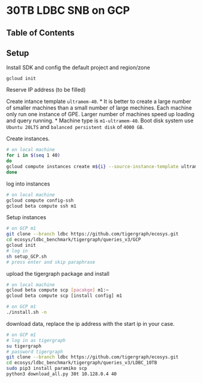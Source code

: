 # 30TB LDBC SNB on GCP 
## Table of Contents

## Setup
Install SDK and config the default project and region/zone
```
gcloud init
```

Reserve IP address (to be filled)



Create intance template `ultramem-40`. * It is better to create a large number of smaller machines than a small number of large mechines. Each machine only run one instance of GPE. Larger number of machines speed up loading and query running. * 
Machine type is `m1-ultramem-40`. Boot disk system use `Ubuntu 20LTS` and `balanced persistent disk` of `4000 GB`.

Create instances.
```sh
# on local machine
for i in $(seq 1 40)
do
gcloud compute instances create m${i} --source-instance-template ultramem-40
done
```

log into instances 
```sh
# on local machine
gcloud compute config-ssh
gcloud beta compute ssh m1
```

Setup instances 
```sh
# on GCP m1 
git clone --branch ldbc https://github.com/tigergraph/ecosys.git
cd ecosys/ldbc_benchmark/tigergraph/queries_v3/GCP
gcloud init 
# log in 
sh setup_GCP.sh 
# press enter and skip paraphrase
```

upload the tigergraph package and install 
```sh
# on local machine
gcloud beta compute scp [pacakge] m1:~
gcloud beta compute scp [install config] m1

# on GCP m1 
./install.sh -n
```

download data, replace the ip address with the start ip in your case.
```sh
# on GCP m1 
# log in as tigergraph
su tigergraph 
# password tigergraph
git clone --branch ldbc https://github.com/tigergraph/ecosys.git
cd ecosys/ldbc_benchmark/tigergraph/queries_v3/LDBC_10TB
sudo pip3 install paramiko scp
python3 download_all.py 30t 10.128.0.4 40 
```
